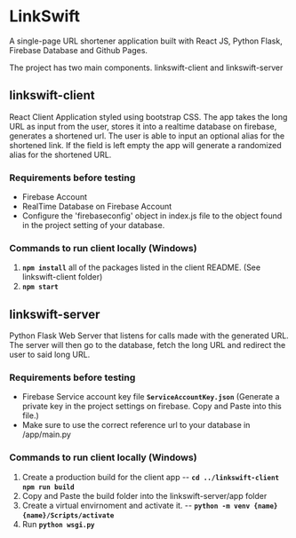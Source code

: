 # LinkSwift
A single-page URL shortener application built with React JS, Python Flask, Firebase Database and Github Pages.

The project has two main components. linkswift-client and linkswift-server

## linkswift-client
React Client Application styled using bootstrap CSS. The app takes the long URL as input from the user, stores it into a realtime database on firebase, generates a shortened url. The user is able to input an optional alias for the shortened link. If the field is left empty the app will generate a randomized alias for the shortened URL. 

### Requirements before testing
- Firebase Account
- RealTime Database on Firebase Account
- Configure the 'firebaseconfig' object in index.js file to the object found in the project setting of your database.
### Commands to run client locally (Windows)
1. **`npm install`** all of the packages listed in the client README. (See linkswift-client folder)
2. **`npm start`**


## linkswift-server
Python Flask Web Server that listens for calls made with the generated URL. The server will then go to the database, fetch the long URL and redirect the user to said long URL.

### Requirements before testing 
- Firebase Service account key file **`ServiceAccountKey.json`** (Generate a private key in the project settings on firebase. Copy and Paste into this file.)
- Make sure to use the correct reference url to your database in /app/main.py
### Commands to run client locally (Windows)
1. Create a production build for the client app --
**`cd ../linkswift-client`**
**`npm run build`**
2. Copy and Paste the build folder into the linkswift-server/app folder 
3. Create a virtual envirnoment and activate it. --
**`python -m venv {name}`**
**`{name}/Scripts/activate`**
4. Run **`python wsgi.py`**


